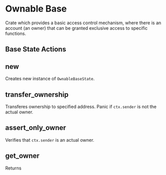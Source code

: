 # Ownable Base

Crate which provides a basic access control mechanism,
where there is an account (an owner) that can be granted exclusive access to specific functions.

## Base State Actions

## new

Creates new instance of `OwnableBaseState`.

## transfer_ownership

Transferes ownership to specified address. Panic if `ctx.sender` is not the actual owner.

## assert_only_owner

Verifies that `ctx.sender` is an actual owner.

## get_owner

Returns